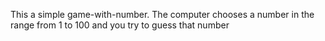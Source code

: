 This a simple game-with-number. 
The computer chooses a number in the range from 1 to 100 and you try to guess that number
